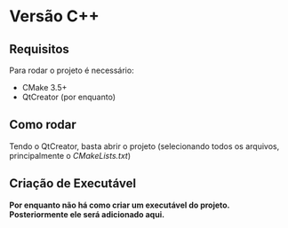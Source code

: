 # Versão C++


## Requisitos

Para rodar o projeto é necessário:

* CMake 3.5+
* QtCreator (por enquanto)

## Como rodar

Tendo o QtCreator, basta abrir o projeto (selecionando todos os arquivos, principalmente o *CMakeLists.txt*)

## Criação de Executável

**Por enquanto não há como criar um executável do projeto. Posteriormente ele será adicionado aqui.**
